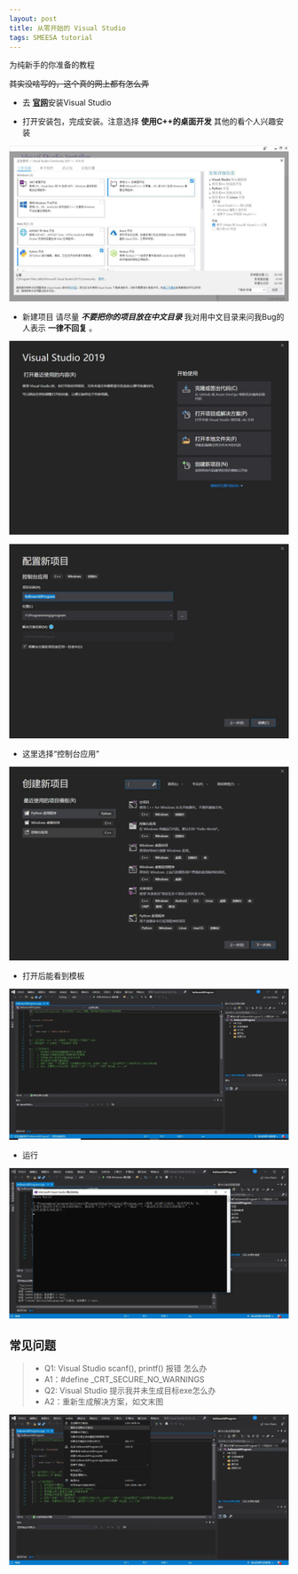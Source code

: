 ```yaml
---
layout: post
title: 从零开始的 Visual Studio 
tags: SMEESA tutorial
---
```


为纯新手的你准备的教程

~~其实没啥写的，这个真的网上都有怎么弄~~

- 去 [**官网**](https://visualstudio.microsoft.com/zh-hans/)安装Visual Studio

- 打开安装包，完成安装。注意选择 **使用C++的桌面开发** 其他的看个人兴趣安装

![install](/asset/images/2019-09/VS_For_Noobs/VSinstall.jpg)

- 新建项目 请尽量 ***不要把你的项目放在中文目录*** 我对用中文目录来问我Bug的人表示 **一律不回复** 。

![0](/asset/images/2019-09/VS_For_Noobs/0.jpg)


![1](/asset/images/2019-09/VS_For_Noobs/1.jpg)

- 这里选择“控制台应用”
 
![2](/asset/images/2019-09/VS_For_Noobs/2.jpg)


- 打开后能看到模板

![3](/asset/images/2019-09/VS_For_Noobs/3.jpg)

- 运行

![5](/asset/images/2019-09/VS_For_Noobs/5.jpg)


## 常见问题

> + Q1: Visual Studio scanf(), printf() 报错 怎么办 
> + A1：#define _CRT_SECURE_NO_WARNINGS
> + Q2: Visual Studio 提示我并未生成目标exe怎么办 
> + A2：重新生成解决方案，如文末图


![4](/asset/images/2019-09/VS_For_Noobs/4.jpg)